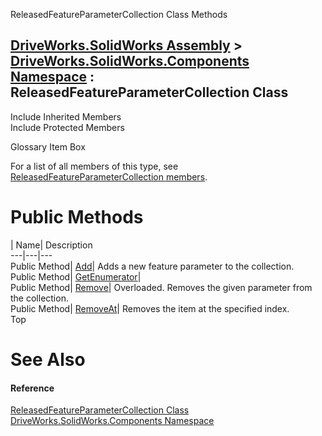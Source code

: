 ReleasedFeatureParameterCollection Class Methods   
  
[DriveWorks.SolidWorks Assembly](topic13342.md) > [DriveWorks.SolidWorks.Components Namespace](topic13925.md) : ReleasedFeatureParameterCollection Class  
---  
  
Include Inherited Members    
Include Protected Members    


Glossary Item Box

For a list of all members of this type, see [ReleasedFeatureParameterCollection members](topic14912.md).

# Public Methods

| Name| Description  
---|---|---  
Public Method| [Add](topic14917.md)| Adds a new feature parameter to the collection.   
Public Method| [GetEnumerator](topic14918.md)|   
Public Method| [Remove](topic14919.md)| Overloaded. Removes the given parameter from the collection.   
Public Method| [RemoveAt](topic14922.md)| Removes the item at the specified index.   
Top

# See Also

#### Reference

[ReleasedFeatureParameterCollection Class](topic14911.md)   
[DriveWorks.SolidWorks.Components Namespace](topic13925.md)


